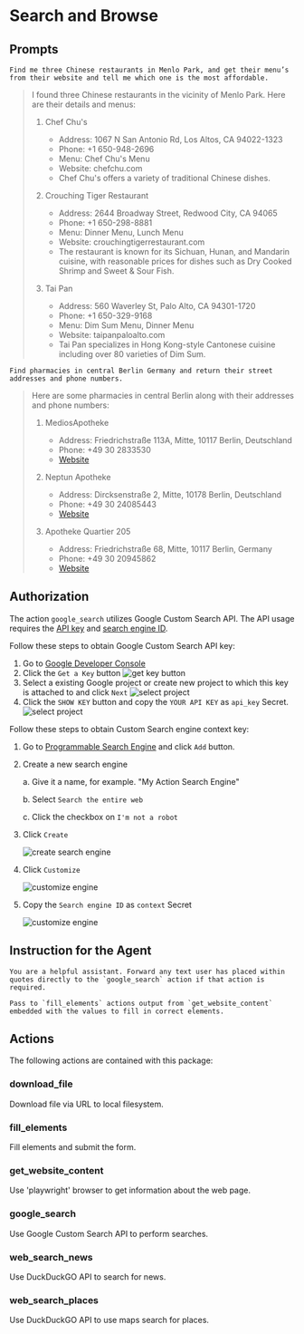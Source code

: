 # Search and Browse

## Prompts

```
Find me three Chinese restaurants in Menlo Park, and get their menu’s from their website and tell me which one is the most affordable.
```

> I found three Chinese restaurants in the vicinity of Menlo Park. Here are their details and menus:
>
> 1. Chef Chu's
>
>    - Address: 1067 N San Antonio Rd, Los Altos, CA 94022-1323
>    - Phone: +1 650-948-2696
>    - Menu: Chef Chu's Menu
>    - Website: chefchu.com
>    - Chef Chu's offers a variety of traditional Chinese dishes.
>
> 2. Crouching Tiger Restaurant
>
>    - Address: 2644 Broadway Street, Redwood City, CA 94065
>    - Phone: +1 650-298-8881
>    - Menu: Dinner Menu, Lunch Menu
>    - Website: crouchingtigerrestaurant.com
>    - The restaurant is known for its Sichuan, Hunan, and Mandarin cuisine, with reasonable prices for dishes such as Dry Cooked Shrimp and Sweet & Sour Fish.
>
> 3. Tai Pan
>    - Address: 560 Waverley St, Palo Alto, CA 94301-1720
>    - Phone: +1 650-329-9168
>    - Menu: Dim Sum Menu, Dinner Menu
>    - Website: taipanpaloalto.com
>    - Tai Pan specializes in Hong Kong-style Cantonese cuisine including over 80 varieties of Dim Sum.

```
Find pharmacies in central Berlin Germany and return their street addresses and phone numbers.
```

> Here are some pharmacies in central Berlin along with their addresses and phone numbers:
>
> 1. MediosApotheke
>
>    - Address: Friedrichstraße 113A, Mitte, 10117 Berlin, Deutschland
>    - Phone: +49 30 2833530
>    - [Website](https://www.mediosapotheke.de/)
>
> 2. Neptun Apotheke
>
>    - Address: Dircksenstraße 2, Mitte, 10178 Berlin, Deutschland
>    - Phone: +49 30 24085443
>    - [Website](https://www.neptun-apotheke-berlin.de/)
>
> 3. Apotheke Quartier 205
>
>    - Address: Friedrichstraße 68, Mitte, 10117 Berlin, Germany
>    - Phone: +49 30 20945862
>    - [Website](https://www.apotheke-q205.de/)

## Authorization

The action `google_search` utilizes Google Custom Search API. The API usage requires the [API key](https://developers.google.com/custom-search/v1/overview#api_key) and
[search engine ID](https://programmablesearchengine.google.com/).

Follow these steps to obtain Google Custom Search API key:

1. Go to [Google Developer Console](https://developers.google.com/custom-search/v1/overview#api_key)
2. Click the `Get a Key` button
   ![get key button](./docs/images/2_get_key_button.png)
3. Select a existing Google project or create new project to which this key is attached to and click `Next`
   ![select project](./docs/images/3_select_project.png)
4. Click the `SHOW KEY` button and copy the `YOUR API KEY` as `api_key` Secret.
   ![select project](./docs/images/4_copy_the_key.png)

Follow these steps to obtain Custom Search engine context key:

1. Go to [Programmable Search Engine](https://programmablesearchengine.google.com/) and click `Add` button.
2. Create a new search engine
   
   a. Give it a name, for example. "My Action Search Engine"
   
   b. Select `Search the entire web`
   
   c. Click the checkbox on `I'm not a robot`
   
3. Click `Create`

   ![create search engine](./docs/images/5_create_search_engine.png)

4. Click `Customize`

   ![customize engine](./docs/images/6_customize_engine.png)

5. Copy the `Search engine ID` as `context` Secret

   ![customize engine](./docs/images/7_copy_search_engine_id.png)

## Instruction for the Agent

```
You are a helpful assistant. Forward any text user has placed within quotes directly to the `google_search` action if that action is required.

Pass to `fill_elements` actions output from `get_website_content` embedded with the values to fill in correct elements.
```

## Actions

The following actions are contained with this package:

### download_file

Download file via URL to local filesystem.

### fill_elements

Fill elements and submit the form.

### get_website_content

Use 'playwright' browser to get information about the web page.

### google_search

Use Google Custom Search API to perform searches.

### web_search_news

Use DuckDuckGO API to search for news.

### web_search_places

Use DuckDuckGO API to use maps search for places.
